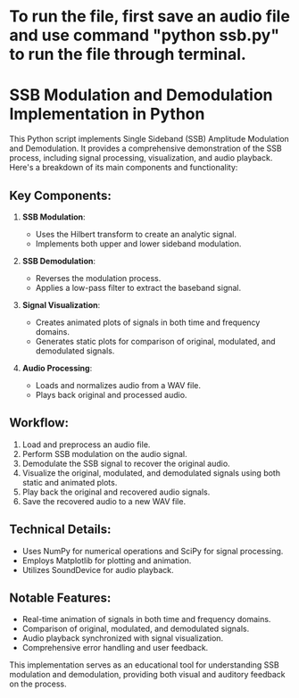 # To run the file, first save an audio file and use command "python ssb.py" to run the file through terminal.

# SSB Modulation and Demodulation Implementation in Python

This Python script implements Single Sideband (SSB) Amplitude Modulation and Demodulation. It provides a comprehensive demonstration of the SSB process, including signal processing, visualization, and audio playback. Here's a breakdown of its main components and functionality:

## Key Components:

1. **SSB Modulation**: 
   - Uses the Hilbert transform to create an analytic signal.
   - Implements both upper and lower sideband modulation.

2. **SSB Demodulation**:
   - Reverses the modulation process.
   - Applies a low-pass filter to extract the baseband signal.

3. **Signal Visualization**:
   - Creates animated plots of signals in both time and frequency domains.
   - Generates static plots for comparison of original, modulated, and demodulated signals.

4. **Audio Processing**:
   - Loads and normalizes audio from a WAV file.
   - Plays back original and processed audio.

## Workflow:

1. Load and preprocess an audio file.
2. Perform SSB modulation on the audio signal.
3. Demodulate the SSB signal to recover the original audio.
4. Visualize the original, modulated, and demodulated signals using both static and animated plots.
5. Play back the original and recovered audio signals.
6. Save the recovered audio to a new WAV file.

## Technical Details:

- Uses NumPy for numerical operations and SciPy for signal processing.
- Employs Matplotlib for plotting and animation.
- Utilizes SoundDevice for audio playback.

## Notable Features:

- Real-time animation of signals in both time and frequency domains.
- Comparison of original, modulated, and demodulated signals.
- Audio playback synchronized with signal visualization.
- Comprehensive error handling and user feedback.

This implementation serves as an educational tool for understanding SSB modulation and demodulation, providing both visual and auditory feedback on the process.
